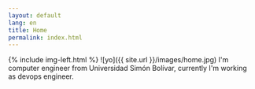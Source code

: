 ```yaml
---
layout: default
lang: en
title: Home
permalink: index.html
---
```


{% include img-left.html %}
![yo]({{ site.url }}/images/home.jpg)
I'm computer engineer from Universidad Simón Bolívar, currently I'm
working as devops engineer.
